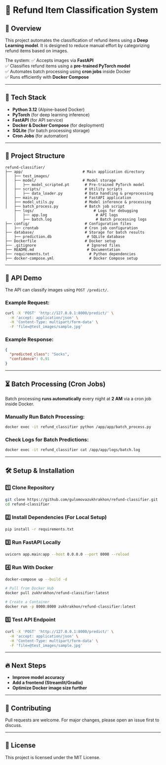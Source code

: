 # 🛒 Refund Item Classification System

## 📌 Overview
This project automates the classification of refund items using a **Deep Learning model**. It is designed to reduce manual effort by categorizing refund items based on images.

The system:
✅ Accepts images via **FastAPI**  
✅ Classifies refund items using a **pre-trained PyTorch model**  
✅ Automates batch processing using **cron jobs** inside Docker  
✅ Runs efficiently with **Docker Compose**  

---

## 🚀 Tech Stack
- **Python 3.12** (Alpine-based Docker)
- **PyTorch** (for deep learning inference)
- **FastAPI** (for API service)
- **Docker & Docker Compose** (for deployment)
- **SQLite** (for batch processing storage)
- **Cron Jobs** (for automation)

---

## 📂 Project Structure
```
refund-classifier/
├── app/                           # Main application directory
│   ├── test_images/               
│   ├── model/                     # Model storage
│   │   ├── model_scripted.pt       # Pre-trained PyTorch model
│   ├── scripts/                    # Utility scripts
│   │   ├── data_loader.py          # Data handling & preprocessing
│   ├── main.py                     # FastAPI application
│   ├── model_utils.py              # Model inference & processing
│   ├── batch_process.py            # Batch job script
    ├── logs/                           # Logs for debugging
    │   ├── app.log                      # API logs
    │   ├── batch.log                    # Batch processing logs
├── config/                         # Configuration files
│   ├── crontab                     # Cron job configuration
├── database/                       # Storage for batch results
│   ├── prediction.db                # SQLite database
├── Dockerfile                      # Docker setup
├── .gitignore                       # Ignored files
├── README.md                        # Documentation
├── requirements.txt                  # Python dependencies
├── docker-compose.yml                # Docker Compose setup
```

---

## 📸 API Demo
The API can classify images using `POST /predict/`.

### **Example Request**:
```bash
curl -X 'POST' 'http://127.0.0.1:8000/predict/' \
  -H 'accept: application/json' \
  -H 'Content-Type: multipart/form-data' \
  -F 'file=@test_images/sample.jpg'
```

### **Example Response**:
```json
{
  "predicted_class": "Socks",
  "confidence": 0.91
}
```

---

## ⏳ Batch Processing (Cron Jobs)
Batch processing **runs automatically** every night at **2 AM** via a cron job inside Docker.

### **Manually Run Batch Processing:**
```bash
docker exec -it refund_classifier python /app/app/batch_process.py
```

### **Check Logs for Batch Predictions:**
```bash
docker exec -it refund_classifier cat /app/app/logs/batch.log
```

---

## 🛠️ Setup & Installation

### **1️⃣ Clone Repository**
```bash
git clone https://github.com/gulomovazukhrakhon/refund-classifier.git
cd refund-classifier
```

### **2️⃣ Install Dependencies (For Local Setup)**
```bash
pip install -r requirements.txt
```

### **3️⃣ Run FastAPI Locally**
```bash
uvicorn app.main:app --host 0.0.0.0 --port 8000 --reload
```

### **4️⃣ Run With Docker**
```bash
docker-compose up --build -d
```

```bash
# Pull from Docker Hub
docker pull zukhrakhon/refund-classifier:latest

# Create a Container
docker run -p 8000:8000 zukhrakhon/refund-classifier:latest
```

### **5️⃣ Test API Endpoint**
```bash
curl -X 'POST' 'http://127.0.0.1:8000/predict/' \
  -H 'accept: application/json' \
  -H 'Content-Type: multipart/form-data' \
  -F 'file=@test_images/sample.jpg'
```

---

## 🔥 Next Steps
- **Improve model accuracy**
- **Add a frontend (Streamlit/Gradio)**
- **Optimize Docker image size further**

---
## 📢 Contributing
Pull requests are welcome. For major changes, please open an issue first to discuss.

---

## 📄 License
This project is licensed under the MIT License.

